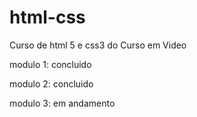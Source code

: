 # html-css
 Curso de html 5 e css3 do Curso em Video

 modulo 1: concluido

 modulo 2: concluido

 modulo 3: em andamento